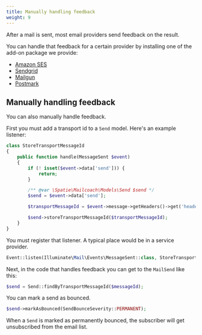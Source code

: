 ```yaml
---
title: Manually handling feedback
weight: 9
---
```


After a mail is sent, most email providers send feedback on the result.

You can handle that feedback for a certain provider by installing one of the add-on package we provide:
- [Amazon SES](https://github.com/spatie/laravel-mailcoach-ses-feedback)
- [Sendgrid](https://github.com/spatie/laravel-mailcoach-sendgrid-feedback)
- [Mailgun](https://github.com/spatie/laravel-mailcoach-mailgun-feedback)
- [Postmark](https://github.com/spatie/laravel-mailcoach-postmark-feedback)

## Manually handling feedback

You can also manually handle feedback.

First you must add a transport id to a `Send` model. Here's an example listener: 

```php
class StoreTransportMessageId
{
    public function handle(MessageSent $event)
    {
        if (! isset($event->data['send'])) {
            return;
        }

        /** @var \Spatie\Mailcoach\Models\Send $send */
        $send = $event->data['send'];

        $transportMessageId = $event->message->getHeaders()->get('header-name-used-by-your-email-provider')->getFieldBody();

        $send->storeTransportMessageId($transportMessageId);
    }
}
```

You must register that listener. A typical place would be in a service provider.

```php
Event::listen(Illuminate\Mail\Events\MessageSent::class, StoreTransportMessageId::class);
```

Next, in the code that handles feedback you can get to the `MailSend` like this:

```php
$send = Send::findByTransportMessageId($messageId);
```

You can mark a send as bounced.

```php
$send->markAsBounced(SendBounceSeverity::PERMANENT);
```

When a `Send` is marked as permanently bounced, the subscriber will get unsubscribed from the email list.
